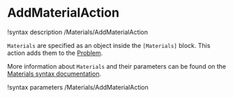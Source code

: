 # AddMaterialAction

!syntax description /Materials/AddMaterialAction

`Materials` are specified as an object inside the `[Materials]` block.
This action adds them to the [Problem](syntax/Problem/index.md).

More information about `Materials` and their parameters can be found on the
[Materials syntax documentation](syntax/Materials/index.md).

!syntax parameters /Materials/AddMaterialAction
